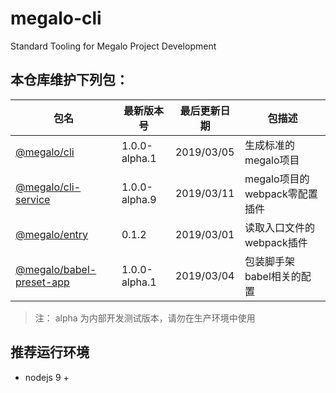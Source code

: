 # megalo-cli
Standard Tooling for Megalo Project Development

## 本仓库维护下列包：

| 包名 | 最新版本号 | 最后更新日期 | 包描述
| ------ | ------ | ------ | ------ |
| [@megalo/cli](./packages/@megalo/cli) | 1.0.0-alpha.1 | 2019/03/05 | 生成标准的megalo项目 |
| [@megalo/cli-service](./packages/@megalo/cli-service) | 1.0.0-alpha.9 | 2019/03/11 | megalo项目的webpack零配置插件
| [@megalo/entry](./packages/@megalo/entry) | 0.1.2 | 2019/03/01 | 读取入口文件的webpack插件 |
| [@megalo/babel-preset-app](./packages/@megalo/babel-preset-app) | 1.0.0-alpha.1 | 2019/03/04 | 包装脚手架babel相关的配置 |

> 注： alpha 为内部开发测试版本，请勿在生产环境中使用

## 推荐运行环境
- nodejs 9 +
